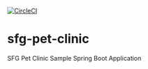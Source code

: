 [![CircleCI](https://circleci.com/gh/reve99/sfg-pet-clinic.svg?style=svg)](https://circleci.com/gh/reve99/sfg-pet-clinic)
# sfg-pet-clinic

SFG Pet Clinic Sample Spring Boot Application
